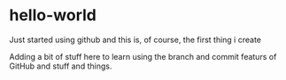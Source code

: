 # hello-world
Just started using github and this is, of course, the first thing i create

Adding a bit of stuff here to learn using the branch and commit featurs of GitHub and stuff and things.
